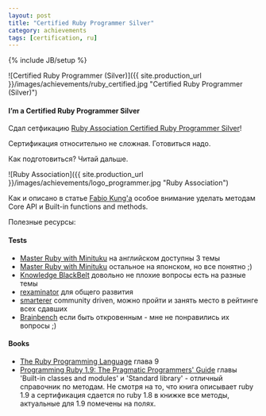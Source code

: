 ```yaml
---
layout: post
title: "Certified Ruby Programmer Silver"
category: achievements
tags: [certification, ru]
---
```

{% include JB/setup %}



![Certified Ruby Programmer (Silver)]({{ site.production_url }}/images/achievements/ruby_certified.jpg "Certified Ruby Programmer (Silver)")

#### I’m a Certified Ruby Programmer Silver

Сдал сетфикацию [Ruby Association Certified Ruby Programmer Silver](http://www.ruby.or.jp/en/certification/examination/)!

Сертификация относительно не сложная. Готовиться надо. 

Как подготовиться? Читай дальше.

<!-- more -->


![Ruby Association]({{ site.production_url }}/images/achievements/logo_programmer.jpg "Ruby Association")


Как и описано в статье [Fabio Kung'а](http://fabiokung.com/2008/08/19/im-a-certified-ruby-programmer-silver/) особое внимание уделать методам Core API и Built-in functions and methods.

Полезные ресурсы:

#### Tests
* [Master Ruby with Minituku](http://www.minituku.net/courses/698958345/lessons/767666995/drills/22902467?locale=en) на английском доступны 3 темы
* [Master Ruby with Minituku](http://www.minituku.net/courses/1049510743/lessons/57884527/drills/775230600?locale=en) остальное на японском, но все понятно ;)
* [Knowledge BlackBelt](http://knowledgeblackbelt.com/QuestionnaireDefDisplay.wwa?questPublicId=01548#!QuestionList/exam=377841) довольно не плохие вопросы есть на разные темы
* [rexaminator](http://rexaminator.com) для общего развития
* [smarterer](http://smarterer.com/tests/ruby) community driven, можно пройти и занять место в рейтинге всех сдавших
* [Brainbench](http://www.brainbench.com/xml/bb/common/testcenter/taketest.xml?testId=2967) если быть откровенным - мне не понравились их вопросы ;)

#### Books 
* [The Ruby Programming Language](http://www.amazon.com/Ruby-Programming-Language-David-Flanagan/dp/0596516177/ref=sr_1_1?ie=UTF8&qid=1353969808&sr=8-1&keywords=ruby+programming+language) глава 9
* [Programming Ruby 1.9: The Pragmatic Programmers' Guide](http://www.amazon.com/Programming-Ruby-1-9-Pragmatic-Programmers/dp/1934356085/ref=sr_1_3?ie=UTF8&qid=1353969858&sr=8-3&keywords=ruby+programming+language) главы 'Built-in classes and modules' и 'Standard library' - отличный справочник по методам. Не смотря на то, что книга описывает ruby 1.9 а сертификация сдается по ruby 1.8 в книжке все методы, актуальные для 1.9 помечены на полях.



